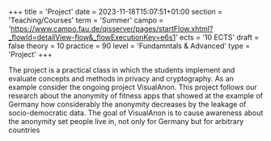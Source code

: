 +++
title = 'Project'
date = 2023-11-18T15:07:51+01:00
section = 'Teaching/Courses'
term = 'Summer'
campo = 'https://www.campo.fau.de/qisserver/pages/startFlow.xhtml?_flowId=detailView-flow&_flowExecutionKey=e6s1'
ects = '10 ECTS'
draft = false
theory = 10
practice = 90
level = 'Fundamntals & Advanced'
type = 'Project'
+++

The project is a practical class in which the students implement and evaluate concepts and methods in privacy and cryptography. As an example consider the ongoing project VisualAnon. This project follows our research about the anonymity of fitness apps that showed at the example of Germany how considerably the anonymity decreases by the leakage of socio-democratic data. The goal of VisualAnon is to cause awareness about the anonymity set people live in, not only for Germany but for arbitrary countries